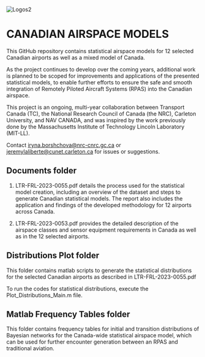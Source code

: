 ![Logos2](https://github.com/nrc-cnrc/Canadian-Airspace-Models/assets/58992009/26f6c462-bd52-4dcf-b45c-b2d37b66b46c)
# CANADIAN AIRSPACE MODELS




This GitHub repository contains statistical airspace models for 12 selected Canadian airports as well as a mixed model of Canada.

As the project continues to develop over the coming years, additional work is planned to be scoped for improvements and applications of the presented statistical models, to enable further efforts to ensure the safe and smooth integration of Remotely Piloted Aircraft Systems (RPAS) into the Canadian airspace.

This project is an ongoing, multi-year collaboration between Transport Canada (TC), the National Research Council of Canada (the NRC), Carleton University, and NAV CANADA, and was inspired by the work previously done by the Massachusetts Institute of Technology Lincoln Laboratory (MIT-LL).

Contact iryna.borshchova@nrc-cnrc.gc.ca or jeremylaliberte@cunet.carleton.ca for issues or suggestions.


## Documents folder

1. LTR-FRL-2023-0055.pdf details the process used for the statistical model creation, including an overview of the dataset and steps to generate Canadian statistical models. The report also includes the application and findings of the developed methodology for 12 airports across Canada.

2. LTR-FRL-2023-0053.pdf provides the detailed description of the airspace classes and sensor equipment requirements in Canada as well as in the 12 selected airports. 


## Distributions Plot folder

This folder contains matlab scripts to generate the statistical distributions for the selected Canadian airports as described in LTR-FRL-2023-0055.pdf

To run the codes for statistical distributions, execute the Plot_Distributions_Main.m file. 


## Matlab Frequency Tables folder

This folder contains frequency tables for initial and transition distributions of Bayesian networks for the Canada-wide statistical airspace model, which can be used for further encounter generation between an RPAS and traditional aviation.

